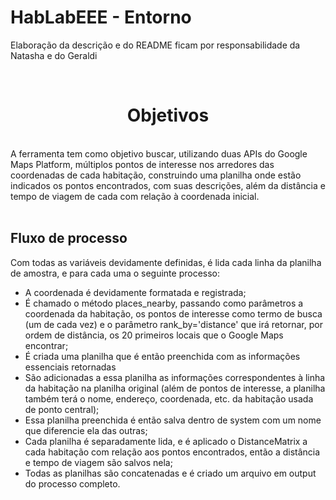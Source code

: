 # HabLabEEE - Entorno
Elaboração da descrição e do README ficam por responsabilidade da Natasha e do Geraldi

<br>
<center><h1>Objetivos</h1></center>
<br>
A ferramenta tem como objetivo buscar, utilizando duas APIs do Google Maps Platform, múltiplos pontos de interesse nos arredores das coordenadas de cada habitação, construindo uma planilha onde estão indicados os pontos encontrados, com suas descrições, além da distância e tempo de viagem de cada com relação à coordenada inicial.
<br><br>
<h2>Fluxo de processo</h2>
Com todas as variáveis devidamente definidas, é lida cada linha da planilha de amostra, e para cada uma o seguinte processo:

- A coordenada é devidamente formatada e registrada;
- É chamado o método places_nearby, passando como parâmetros a coordenada da habitação, os pontos de interesse como termo de busca (um de cada vez) e o parâmetro rank_by='distance' que irá retornar, por ordem de distância, os 20 primeiros locais que o Google Maps encontrar;
- É criada uma planilha que é então preenchida com as informações essenciais retornadas
- São adicionadas a essa planilha as informações correspondentes à linha da habitação na planilha original (além de pontos de interesse, a planilha também terá o nome, endereço, coordenada, etc. da habitação usada de ponto central);
- Essa planilha preenchida é então salva dentro de system com um nome que diferencie ela das outras;
- Cada planilha é separadamente lida, e é aplicado o DistanceMatrix a cada habitação com relação aos pontos encontrados, então a distância e tempo de viagem são salvos nela;
- Todas as planilhas são concatenadas e é criado um arquivo em output do processo completo.
